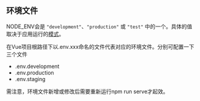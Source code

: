 ## 环境文件

NODE_ENV会是 `"development"`、`"production"` 或 `"test"` 中的一个。具体的值取决于应用运行的[模式](https://cli.vuejs.org/zh/guide/mode-and-env.html#模式)。

在Vue项目根路径下以.env.xxx命名的文件代表对应的环境文件。分别可配置一下三个文件

- .env.development
- .env.production
- .env.staging

需注意，环境文件新增或修改后需要重新运行npm run serve才起效。